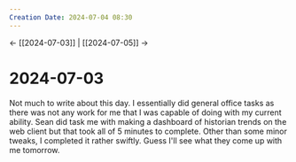 ```yaml
---
Creation Date: 2024-07-04 08:30
---
```


<- [[2024-07-03]] | [[2024-07-05]]  ->

# 2024-07-03
Not much to write about this day. I essentially did general office tasks as there was not any work for me that I was capable of doing with my current ability. Sean did task me with making a dashboard of historian trends on the web client but that took all of 5 minutes to complete. Other than some minor tweaks, I completed it rather swiftly. Guess I'll see what they come up with me tomorrow.
